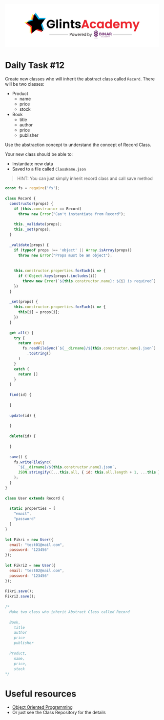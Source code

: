 ![GlintsXBinar](../../../.assets/BinarXGlints.png)

# Daily Task #12

Create new classes who will inherit the abstract class called `Record`. There will be two classes:
* Product
  * name
  * price
  * stock
* Book
  * title
  * author
  * price
  * publisher

Use the abstraction concept to understand the concept of Record Class.

Your new class should be able to:
* Instantiate new data
* Saved to a file called `ClassName.json`

> HINT: You can just simply inherit record class and call save method

```js
const fs = require('fs');

class Record {
  constructor(props) {
    if (this.constructor == Record) 
      throw new Error("Can't instantiate from Record");
    
    this._validate(props);
    this._set(props);
  }

  _validate(props) {
    if (typeof props !== 'object' || Array.isArray(props))
      throw new Error("Props must be an object");
    

    this.constructor.properties.forEach(i => {
      if (!Object.keys(props).includes(i))
        throw new Error(`${this.constructor.name}: ${i} is required`)
    })
  }

  _set(props) {
    this.constructor.properties.forEach(i => {
      this[i] = props[i];
    })
  }

  get all() {
    try {
      return eval(
        fs.readFileSync(`${__dirname}/${this.constructor.name}.json`)
          .toString()
      )
    }
    catch {
      return []
    }
  }

  find(id) {

  }

  update(id) {

  }

  delete(id) {

  }

  save() {
    fs.writeFileSync(
      `${__dirname}/${this.constructor.name}.json`,
      JSON.stringify([...this.all, { id: this.all.length + 1, ...this } ], null, 2)
    );
  }
}

class User extends Record {

  static properties = [
    "email",
    "password"
  ]
}

let Fikri = new User({
  email: "test01@mail.com",
  password: "123456"
});

let Fikri2 = new User({
  email: "test02@mail.com",
  password: "123456"
});

Fikri.save();
Fikri2.save();

/*
  Make two class who inherit Abstract Class called Record 

  Book,
    title
    author
    price
    publisher

  Product,
    name,
    price,
    stock
*/
```

# Useful resources

* [Object Oriented Programming](../../03.%20Week-03/02.%20Object%20Oriented%20Programming.md)
* Or just see the Class Repository for the details